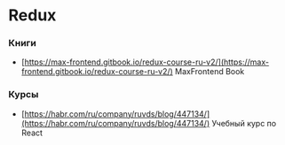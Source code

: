 # Redux

### Книги
- [https://max-frontend.gitbook.io/redux-course-ru-v2/](https://max-frontend.gitbook.io/redux-course-ru-v2/) MaxFrontend Book

### Курсы
- [https://habr.com/ru/company/ruvds/blog/447134/](https://habr.com/ru/company/ruvds/blog/447134/) Учебный курс по React
